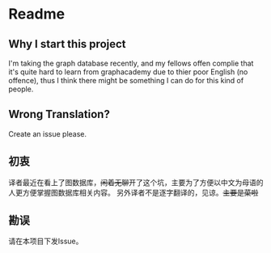 # Readme
## Why I start this project
I'm taking the graph database recently, and my fellows offen complie that it's quite hard to learn from graphacademy due to thier poor English (no offence), thus I think there might be something I can do for this kind of people.
## Wrong Translation?
Create an issue please.
## 初衷
译者最近在看上了图数据库，~~闲着无聊~~开了这个坑，主要为了方便以中文为母语的人更方便掌握图数据库相关内容。
另外译者不是逐字翻译的，见谅。~~主要是菜啦~~
## 勘误
请在本项目下发Issue。
